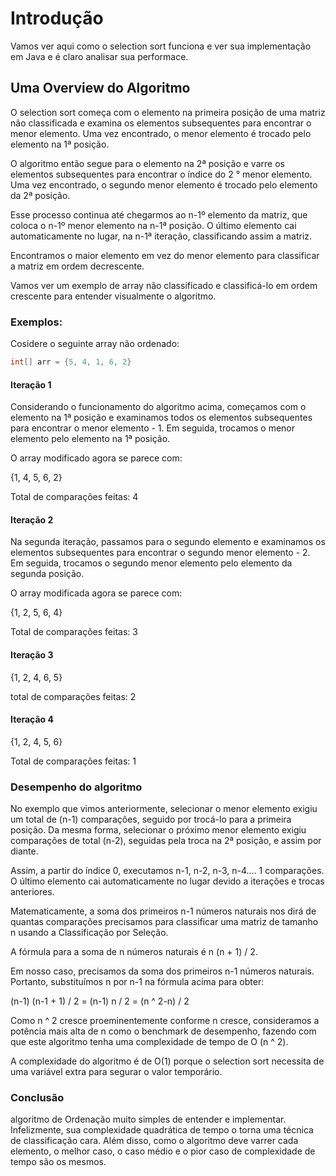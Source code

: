 # Introdução

Vamos ver aqui como o selection sort funciona e ver sua implementação em Java e é claro analisar sua performace.

## Uma Overview do Algoritmo

O selection sort começa com o elemento na primeira posição de uma matriz não classificada e examina os elementos subsequentes para encontrar o menor elemento. Uma vez encontrado, o menor elemento é trocado pelo elemento na 1ª posição.

O algoritmo então segue para o elemento na 2ª posição e varre os elementos subsequentes para encontrar o índice do 2 ° menor elemento. Uma vez encontrado, o segundo menor elemento é trocado pelo elemento da 2ª posição.

Esse processo continua até chegarmos ao n-1º elemento da matriz, que coloca o n-1º menor elemento na n-1ª posição. O último elemento cai automaticamente no lugar, na n-1ª iteração, classificando assim a matriz.

Encontramos o maior elemento em vez do menor elemento para classificar a matriz em ordem decrescente.

Vamos ver um exemplo de array não classificado e classificá-lo em ordem crescente para entender visualmente o algoritmo.

### Exemplos:

Cosidere o seguinte array não ordenado:

```java
int[] arr = {5, 4, 1, 6, 2}

```
#### Iteração 1

Considerando o funcionamento do algoritmo acima, começamos com o elemento na 1ª posição e examinamos todos os elementos subsequentes para encontrar o menor elemento - 1. Em seguida, trocamos o menor elemento pelo elemento na 1ª posição.

O array modificado agora se parece com:

{1, 4, 5, 6, 2}

Total de comparações feitas: 4

#### Iteração 2

Na segunda iteração, passamos para o segundo elemento e examinamos os elementos subsequentes para encontrar o segundo menor elemento - 2. Em seguida, trocamos o segundo menor elemento pelo elemento da segunda posição.

O array modificada agora se parece com:

{1, 2, 5, 6, 4}

Total de comparações feitas: 3

#### Iteração 3

{1, 2, 4, 6, 5}

total de comparações feitas: 2

#### Iteração 4

{1, 2, 4, 5, 6}

Total de comparações feitas: 1

### Desempenho do algoritmo

No exemplo que vimos anteriormente, selecionar o menor elemento exigiu um total de (n-1) comparações, seguido por trocá-lo para a primeira posição. Da mesma forma, selecionar o próximo menor elemento exigiu comparações de total (n-2), seguidas pela troca na 2ª posição, e assim por diante.

Assim, a partir do índice 0, executamos n-1, n-2, n-3, n-4…. 1 comparações. O último elemento cai automaticamente no lugar devido a iterações e trocas anteriores.

Matematicamente, a soma dos primeiros n-1 números naturais nos dirá de quantas comparações precisamos para classificar uma matriz de tamanho n usando a Classificação por Seleção.

A fórmula para a soma de n números naturais é n (n + 1) / 2.

Em nosso caso, precisamos da soma dos primeiros n-1 números naturais. Portanto, substituímos n por n-1 na fórmula acima para obter:

(n-1) (n-1 + 1) / 2 = (n-1) n / 2 = (n ^ 2-n) / 2

Como n ^ 2 cresce proeminentemente conforme n cresce, consideramos a potência mais alta de n como o benchmark de desempenho, fazendo com que este algoritmo tenha uma complexidade de tempo de O (n ^ 2).

A complexidade do algoritmo é de O(1) porque o selection sort necessita de uma variável extra para segurar o valor temporário.

### Conclusão

algoritmo de Ordenação muito simples de entender e implementar. Infelizmente, sua complexidade quadrática de tempo o torna uma técnica de classificação cara. Além disso, como o algoritmo deve varrer cada elemento, o melhor caso, o caso médio e o pior caso de complexidade de tempo são os mesmos.